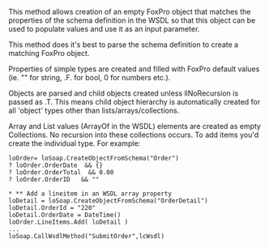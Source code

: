 ﻿This method allows creation of an empty FoxPro object that matches the properties of the schema definition in the WSDL so that this object can be used to populate values and use it as an input parameter.

This method does it's best to parse the schema definition to create a matching FoxPro object. 

Properties of simple types are created and filled with FoxPro default values (ie. "" for string, .F. for bool, 0 for numbers etc.).
  
Objects are parsed and child objects created unless llNoRecursion is passed as .T. This means child object hierarchy is automatically created for all 'object' types other than lists/arrays/collections.

Array and List values (ArrayOf in the WSDL) elements are created as empty Collections. No recursion into these collections occurs. To add items you'd create the individual type. For example:

```foxpro
loOrder= loSoap.CreateObjectFromSchema("Order")
? loOrder.OrderDate  && {}
? loOrder.OrderTotal  && 0.00
? loOrder.OrderID   && ""

* ** Add a lineitem in an WSDL array property
loDetail = loSoap.CreateObjectFromSchema("OrderDetail")
loDetail.OrderId = "220"
loDetail.OrderDate = DateTime()
loOrder.LineItems.Add( loDetail )
...
loSoap.CallWsdlMethod("SubmitOrder",lcWsdl)
```